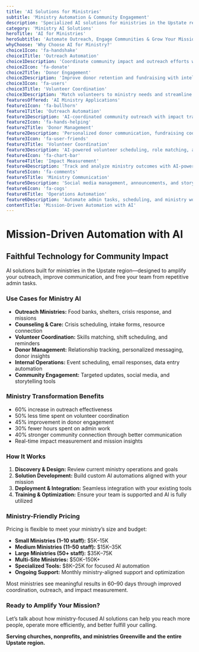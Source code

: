 ```yaml
---
title: 'AI Solutions for Ministries'
subtitle: 'Ministry Automation & Community Engagement'
description: 'Specialized AI solutions for ministries in the Upstate region. From member engagement and event management to prayer request tracking and ministry automation. Built for ministry growth and community building.'
category: 'Ministry AI Solutions'
heroTitle: 'AI for Ministries'
heroSubtitle: 'Automate Outreach, Engage Communities & Grow Your Mission'
whyChoose: 'Why Choose AI for Ministry?'
choice1Icon: 'fa-handshake'
choice1Title: 'Outreach Automation'
choice1Description: 'Coordinate community impact and outreach efforts with AI-powered workflows'
choice2Icon: 'fa-donate'
choice2Title: 'Donor Engagement'
choice2Description: 'Improve donor retention and fundraising with intelligent communication'
choice3Icon: 'fa-users'
choice3Title: 'Volunteer Coordination'
choice3Description: 'Match volunteers to ministry needs and streamline task management'
featuresOffered: 'AI Ministry Applications'
feature1Icon: 'fa-bullhorn'
feature1Title: 'Outreach Automation'
feature1Description: 'AI-coordinated community outreach with impact tracking and resource optimization'
feature2Icon: 'fa-hands-helping'
feature2Title: 'Donor Management'
feature2Description: 'Personalized donor communication, fundraising coordination, and reporting'
feature3Icon: 'fa-user-friends'
feature3Title: 'Volunteer Coordination'
feature3Description: 'AI-powered volunteer scheduling, role matching, and communication'
feature4Icon: 'fa-chart-bar'
feature4Title: 'Impact Measurement'
feature4Description: 'Track and analyze ministry outcomes with AI-powered data insights'
feature5Icon: 'fa-comments'
feature5Title: 'Ministry Communication'
feature5Description: 'Social media management, announcements, and storytelling automation'
feature6Icon: 'fa-cogs'
feature6Title: 'Operations Automation'
feature6Description: 'Automate admin tasks, scheduling, and ministry workflows'
contentTitle: 'Mission-Driven Automation with AI'
---
```


# Mission-Driven Automation with AI

## Faithful Technology for Community Impact

AI solutions built for ministries in the Upstate region—designed to amplify your outreach, improve communication, and free your team from repetitive admin tasks.

### Use Cases for Ministry AI

- **Outreach Ministries:** Food banks, shelters, crisis response, and missions
- **Counseling & Care:** Crisis scheduling, intake forms, resource connection
- **Volunteer Coordination:** Skills matching, shift scheduling, and reminders
- **Donor Management:** Relationship tracking, personalized messaging, donor insights
- **Internal Operations:** Event scheduling, email responses, data entry automation
- **Community Engagement:** Targeted updates, social media, and storytelling tools

### Ministry Transformation Benefits

- 60% increase in outreach effectiveness
- 50% less time spent on volunteer coordination
- 45% improvement in donor engagement
- 30% fewer hours spent on admin work
- 40% stronger community connection through better communication
- Real-time impact measurement and mission insights

### How It Works

1. **Discovery & Design:** Review current ministry operations and goals
2. **Solution Development:** Build custom AI automations aligned with your mission
3. **Deployment & Integration:** Seamless integration with your existing tools
4. **Training & Optimization:** Ensure your team is supported and AI is fully utilized

### Ministry-Friendly Pricing

Pricing is flexible to meet your ministry’s size and budget:

- **Small Ministries (1–10 staff):** $5K–15K
- **Medium Ministries (11–50 staff):** $15K–35K
- **Large Ministries (50+ staff):** $35K–75K
- **Multi-Site Ministries:** $50K–150K+
- **Specialized Tools:** $8K–25K for focused AI automation
- **Ongoing Support:** Monthly ministry-aligned support and optimization

Most ministries see meaningful results in 60–90 days through improved coordination, outreach, and impact measurement.

### Ready to Amplify Your Mission?

Let’s talk about how ministry-focused AI solutions can help you reach more people, operate more efficiently, and better fulfill your calling.

**Serving churches, nonprofits, and ministries Greenville and the entire Upstate region.**
